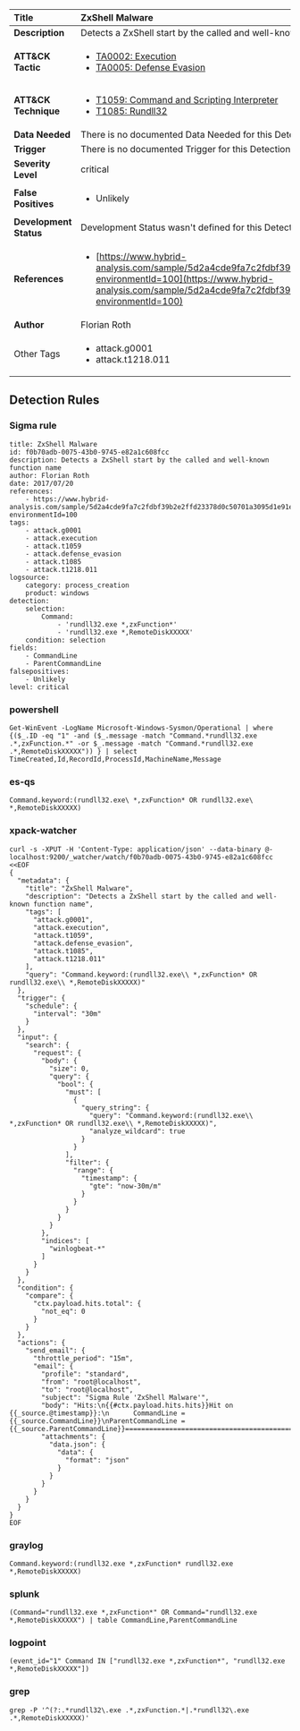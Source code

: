 | Title                    | ZxShell Malware       |
|:-------------------------|:------------------|
| **Description**          | Detects a ZxShell start by the called and well-known function name |
| **ATT&amp;CK Tactic**    |  <ul><li>[TA0002: Execution](https://attack.mitre.org/tactics/TA0002)</li><li>[TA0005: Defense Evasion](https://attack.mitre.org/tactics/TA0005)</li></ul>  |
| **ATT&amp;CK Technique** | <ul><li>[T1059: Command and Scripting Interpreter](https://attack.mitre.org/techniques/T1059)</li><li>[T1085: Rundll32](https://attack.mitre.org/techniques/T1085)</li></ul>  |
| **Data Needed**          |  There is no documented Data Needed for this Detection Rule yet  |
| **Trigger**              |  There is no documented Trigger for this Detection Rule yet  |
| **Severity Level**       | critical |
| **False Positives**      | <ul><li>Unlikely</li></ul>  |
| **Development Status**   |  Development Status wasn't defined for this Detection Rule yet  |
| **References**           | <ul><li>[https://www.hybrid-analysis.com/sample/5d2a4cde9fa7c2fdbf39b2e2ffd23378d0c50701a3095d1e91e3cf922d7b0b16?environmentId=100](https://www.hybrid-analysis.com/sample/5d2a4cde9fa7c2fdbf39b2e2ffd23378d0c50701a3095d1e91e3cf922d7b0b16?environmentId=100)</li></ul>  |
| **Author**               | Florian Roth |
| Other Tags           | <ul><li>attack.g0001</li><li>attack.t1218.011</li></ul> | 

## Detection Rules

### Sigma rule

```
title: ZxShell Malware
id: f0b70adb-0075-43b0-9745-e82a1c608fcc
description: Detects a ZxShell start by the called and well-known function name
author: Florian Roth
date: 2017/07/20
references:
    - https://www.hybrid-analysis.com/sample/5d2a4cde9fa7c2fdbf39b2e2ffd23378d0c50701a3095d1e91e3cf922d7b0b16?environmentId=100
tags:
    - attack.g0001
    - attack.execution
    - attack.t1059
    - attack.defense_evasion
    - attack.t1085
    - attack.t1218.011
logsource:
    category: process_creation
    product: windows
detection:
    selection:
        Command:
            - 'rundll32.exe *,zxFunction*'
            - 'rundll32.exe *,RemoteDiskXXXXX'
    condition: selection
fields:
    - CommandLine
    - ParentCommandLine
falsepositives:
    - Unlikely
level: critical

```





### powershell
    
```
Get-WinEvent -LogName Microsoft-Windows-Sysmon/Operational | where {($_.ID -eq "1" -and ($_.message -match "Command.*rundll32.exe .*,zxFunction.*" -or $_.message -match "Command.*rundll32.exe .*,RemoteDiskXXXXX")) } | select TimeCreated,Id,RecordId,ProcessId,MachineName,Message
```


### es-qs
    
```
Command.keyword:(rundll32.exe\ *,zxFunction* OR rundll32.exe\ *,RemoteDiskXXXXX)
```


### xpack-watcher
    
```
curl -s -XPUT -H 'Content-Type: application/json' --data-binary @- localhost:9200/_watcher/watch/f0b70adb-0075-43b0-9745-e82a1c608fcc <<EOF
{
  "metadata": {
    "title": "ZxShell Malware",
    "description": "Detects a ZxShell start by the called and well-known function name",
    "tags": [
      "attack.g0001",
      "attack.execution",
      "attack.t1059",
      "attack.defense_evasion",
      "attack.t1085",
      "attack.t1218.011"
    ],
    "query": "Command.keyword:(rundll32.exe\\ *,zxFunction* OR rundll32.exe\\ *,RemoteDiskXXXXX)"
  },
  "trigger": {
    "schedule": {
      "interval": "30m"
    }
  },
  "input": {
    "search": {
      "request": {
        "body": {
          "size": 0,
          "query": {
            "bool": {
              "must": [
                {
                  "query_string": {
                    "query": "Command.keyword:(rundll32.exe\\ *,zxFunction* OR rundll32.exe\\ *,RemoteDiskXXXXX)",
                    "analyze_wildcard": true
                  }
                }
              ],
              "filter": {
                "range": {
                  "timestamp": {
                    "gte": "now-30m/m"
                  }
                }
              }
            }
          }
        },
        "indices": [
          "winlogbeat-*"
        ]
      }
    }
  },
  "condition": {
    "compare": {
      "ctx.payload.hits.total": {
        "not_eq": 0
      }
    }
  },
  "actions": {
    "send_email": {
      "throttle_period": "15m",
      "email": {
        "profile": "standard",
        "from": "root@localhost",
        "to": "root@localhost",
        "subject": "Sigma Rule 'ZxShell Malware'",
        "body": "Hits:\n{{#ctx.payload.hits.hits}}Hit on {{_source.@timestamp}}:\n      CommandLine = {{_source.CommandLine}}\nParentCommandLine = {{_source.ParentCommandLine}}================================================================================\n{{/ctx.payload.hits.hits}}",
        "attachments": {
          "data.json": {
            "data": {
              "format": "json"
            }
          }
        }
      }
    }
  }
}
EOF

```


### graylog
    
```
Command.keyword:(rundll32.exe *,zxFunction* rundll32.exe *,RemoteDiskXXXXX)
```


### splunk
    
```
(Command="rundll32.exe *,zxFunction*" OR Command="rundll32.exe *,RemoteDiskXXXXX") | table CommandLine,ParentCommandLine
```


### logpoint
    
```
(event_id="1" Command IN ["rundll32.exe *,zxFunction*", "rundll32.exe *,RemoteDiskXXXXX"])
```


### grep
    
```
grep -P '^(?:.*rundll32\.exe .*,zxFunction.*|.*rundll32\.exe .*,RemoteDiskXXXXX)'
```




